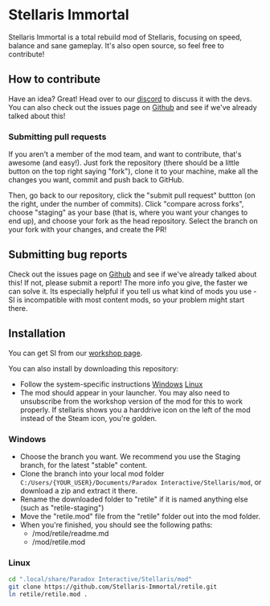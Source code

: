 # Stellaris Immortal
 
Stellaris Immortal is a total rebuild mod of Stellaris, focusing on speed, balance and sane gameplay. It's also open source, so feel free to contribute!
 
## How to contribute
 
Have an idea? Great! Head over to our [discord](https://discord.gg/Jty9qk8) to discuss it with the devs. You can also check out the issues page on [Github](https://github.com/gebnar/retile/issues) and see if we've already talked about this!

### Submitting pull requests
If you aren't a member of the mod team, and want to contribute, that's awesome (and easy!). Just fork the repository (there should be a little button on the top right saying "fork"), clone it to your machine, make all the changes you want, commit and push back to GitHub.

Then, go back to our repository, click the "submit pull request" buttton (on the right, under the number of commits). Click "compare across forks", choose "staging" as your base (that is, where you want your changes to end up), and choose your fork as the head repository. Select the branch on your fork with your changes, and create the PR!

## Submitting bug reports
 
Check out the issues page on [Github](https://github.com/gebnar/retile/issues) and see if we've already talked about this! If not, please submit a report! The more info you give, the faster we can solve it. Its especially helpful if you tell us what kind of mods you use - SI is incompatible with most content mods, so your problem might start there.
 
 ## Installation

You can get SI from our [workshop page](https://steamcommunity.com/sharedfiles/filedetails/?id=1891758612).
 
You can also install by downloading this repository:

 - Follow the system-specific instructions [Windows](#windows) [Linux](#linux)
 - The mod should appear in your launcher. You may also need to unsubscribe from the workshop version of the mod for this to work properly. If stellaris shows you a harddrive icon on the left of the mod instead of the Steam icon, you're golden.

### Windows
 - Choose the branch you want. We recommend you use the Staging branch, for the latest "stable" content.
 - Clone the branch into your local mod folder `C:/Users/{YOUR_USER}/Documents/Paradox Interactive/Stellaris/mod`, or download a zip and extract it there.
 - Rename the downloaded folder to "retile" if it is named anything else (such as "retile-staging")
 - Move the "retile.mod" file from the "retile" folder out into the mod folder.
 - When you're finished, you should see the following paths:
   - /mod/retile/readme.md
   - /mod/retile.mod

### Linux

```bash
cd ".local/share/Paradox Interactive/Stellaris/mod"
git clone https://github.com/Stellaris-Immortal/retile.git
ln retile/retile.mod .
```